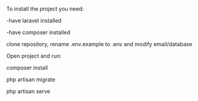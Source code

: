 To install the project you need:

-have laravel installed

-have composer installed 

clone repository, rename .env.example to .env and modify email/database

Open project and run:

composer install

php artisan migrate

php artisan serve
